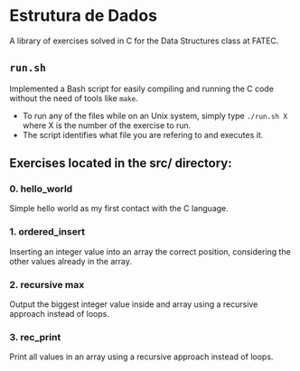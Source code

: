 # Estrutura de Dados

A library of exercises solved in C for the Data Structures class at FATEC.

## `run.sh`
Implemented a Bash script for easily compiling and running the C code without the need of tools like `make`.  
* To run any of the files while on an Unix system, simply type `./run.sh X` where X is the number of the exercise to run.
* The script identifies what file you are refering to and executes it.

## Exercises located in the src/ directory:

### 0. hello_world
Simple hello world as my first contact with the C language.

### 1. ordered_insert
Inserting an integer value into an array the correct position, considering the other values already in the array.

### 2. recursive max
Output the biggest integer value inside and array using a recursive approach instead of loops.

### 3. rec_print
Print all values in an array using a recursive approach instead of loops.
